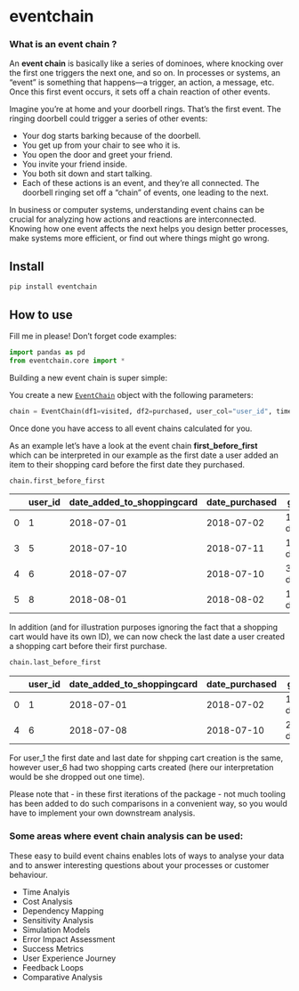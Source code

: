 # eventchain

<!-- WARNING: THIS FILE WAS AUTOGENERATED! DO NOT EDIT! -->

### What is an event chain ?

An **event chain** is basically like a series of dominoes, where
knocking over the first one triggers the next one, and so on. In
processes or systems, an “event” is something that happens—a trigger, an
action, a message, etc. Once this first event occurs, it sets off a
chain reaction of other events.

Imagine you’re at home and your doorbell rings. That’s the first event.
The ringing doorbell could trigger a series of other events:

- Your dog starts barking because of the doorbell.
- You get up from your chair to see who it is.
- You open the door and greet your friend.
- You invite your friend inside.
- You both sit down and start talking.
- Each of these actions is an event, and they’re all connected. The
  doorbell ringing set off a “chain” of events, one leading to the next.

In business or computer systems, understanding event chains can be
crucial for analyzing how actions and reactions are interconnected.
Knowing how one event affects the next helps you design better
processes, make systems more efficient, or find out where things might
go wrong.

## Install

``` sh
pip install eventchain
```

## How to use

Fill me in please! Don’t forget code examples:

``` python
import pandas as pd
from eventchain.core import *
```

Building a new event chain is super simple:

You create a new
[`EventChain`](https://tkanngiesser.github.io/eventchain/core.html#eventchain)
object with the following parameters:

``` python
chain = EventChain(df1=visited, df2=purchased, user_col="user_id", timestamp_col="date", suffix=["added_to_shoppingcard", "purchased"])
```

Once done you have access to all event chains calculated for you.

As an example let’s have a look at the event chain
**first_before_first** <br> which can be interpreted in our example as
the first date a user added an item to their shopping card before the
first date they purchased.

``` python
chain.first_before_first
```

<div>
<style scoped>
    .dataframe tbody tr th:only-of-type {
        vertical-align: middle;
    }
&#10;    .dataframe tbody tr th {
        vertical-align: top;
    }
&#10;    .dataframe thead th {
        text-align: right;
    }
</style>

|     | user_id | date_added_to_shoppingcard | date_purchased | gap    |
|-----|---------|----------------------------|----------------|--------|
| 0   | 1       | 2018-07-01                 | 2018-07-02     | 1 days |
| 3   | 5       | 2018-07-10                 | 2018-07-11     | 1 days |
| 4   | 6       | 2018-07-07                 | 2018-07-10     | 3 days |
| 5   | 8       | 2018-08-01                 | 2018-08-02     | 1 days |

</div>

In addition (and for illustration purposes ignoring the fact that a
shopping cart would have its own ID), we can now check the last date a
user created a shopping cart before their first purchase.

``` python
chain.last_before_first
```

<div>
<style scoped>
    .dataframe tbody tr th:only-of-type {
        vertical-align: middle;
    }
&#10;    .dataframe tbody tr th {
        vertical-align: top;
    }
&#10;    .dataframe thead th {
        text-align: right;
    }
</style>

|     | user_id | date_added_to_shoppingcard | date_purchased | gap    |
|-----|---------|----------------------------|----------------|--------|
| 0   | 1       | 2018-07-01                 | 2018-07-02     | 1 days |
| 4   | 6       | 2018-07-08                 | 2018-07-10     | 2 days |

</div>

For user_1 the first date and last date for shpping cart creation is the
same, however user_6 had two shopping carts created (here our
interpretation would be she dropped out one time).

Please note that - in these first iterations of the package - not much
tooling has been added to do such comparisons in a convenient way, so
you would have to implement your own downstream analysis.

### Some areas where event chain analysis can be used:

These easy to build event chains enables lots of ways to analyse your
data and to answer interesting questions about your processes or
customer behaviour.

- Time Analyis
- Cost Analysis
- Dependency Mapping
- Sensitivity Analysis
- Simulation Models
- Error Impact Assessment
- Success Metrics
- User Experience Journey
- Feedback Loops
- Comparative Analysis
